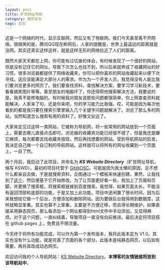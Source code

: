 ```yaml
---
layout: post
title: 旷世网址导航
category: 我的日志
tags: 日志
---
```


这是一个网络的时代，显示互联网，然后又有了物联网。我们今天甚至离不开网络。很搞笑的是，腾讯QQ现在断网后，人家的提醒是，世界上最遥远的距离就是没网。其实还真实这样这样，就是这样无形的网络拉近了人们的距离。

既然大家天天都在上网，你可能有过切身的体会，有时候发现了一个很好的网站，但是没有记住它的网址，导致下次怎么也找不到，所以后来就养成了收藏网址的好习惯。很多浏览器都提供了网络收藏夹，你可以把你喜欢的网站收藏起来以便下次寻找。这应该能满足大部分人的需求。作为为一个开发人员，我觉得没有人能比我们要浏览更多的网页了。我们要查找资料，查找解决方案，要学习学习新技术，要看看搞笑图片等等。甚至朋友的电脑坏了，你还得帮他搜索解决方法，我要说的是，我真不是修电脑的。有时候我对朋友说那些问题都很简单，你上网查查资料就能解决。人家来了句，还是你来吧，你的学习能力比我强。哎，可能是因为每次他看到的都是我只要在搜索引擎里输入几个关键字问题就解决了。浏览了那么多的网站，当然知道怎么搜索有用的资料了。好像又扯远了。

大家肯定见过这样一类网站，它被称为导航网，将一些常用的网站放到一个页面上，需要去哪儿直接点击即可。浏览器的收藏夹功能已经很不错了，但是我还是嫌它麻烦，每次都要去找收藏夹按钮，然后再找想要的网站。受到导航网站的启发，我决定自己做一个自订制的导航网站。这样就可以将所有的网址收藏到一个页面上，一目了然。

两个月前，我启动了此项目，并命名为 ***KS Website Directory***（旷世网址导航，缩写 KSWD）。最初的项目托管于 [Git@OSC](http://git.oschina.net/kuanghy/kswd)。可能是因为我太懒的原因，总不想什么都亲自去做，于是就搜索资料，企图通过一个模板来快速创建。果然，让我找到了[这个](http://www.oschina.net/code/snippet_28714_21240)，然后便基于它开始修改。为了让页面更好看一些，我加上了页眉和页脚，并更换了搜索框，将搜索框链接到百度搜索。我觉得，如果页面太长，不能没有返回顶部和底部的功能，于是又加上此功能。项目中途闲置了很长时间，因为后来我想给它做一个后台，方便添加和删除网站。因为要做后台就得用到数据库，这样就略显笨重。其实也算不上笨重，主要是不方便迁移，而且得长期维护。如果直接采用静态网页，那么每添加一个网址都得到html文件中手动添加，又显得麻烦。对于这个问题，一直纠结着，导致项目一直没有向前推进。最后决定将项目搭在 github pages 上，免费且不限流量。

今天终于将所有功能完成，可以作为第一个发布版本，我将此版本定为 V1.0。其实也没有什么功能，就是完善了页面的各个部分。此版本是纯静态网页，以后如有需要，再将其改成动态网页。

欢迎访问我的个人导航网站：[KS Website Directory](http://kuanghy.github.io/kswd/)。**本博客的友情链接将放到该导航站中**。
